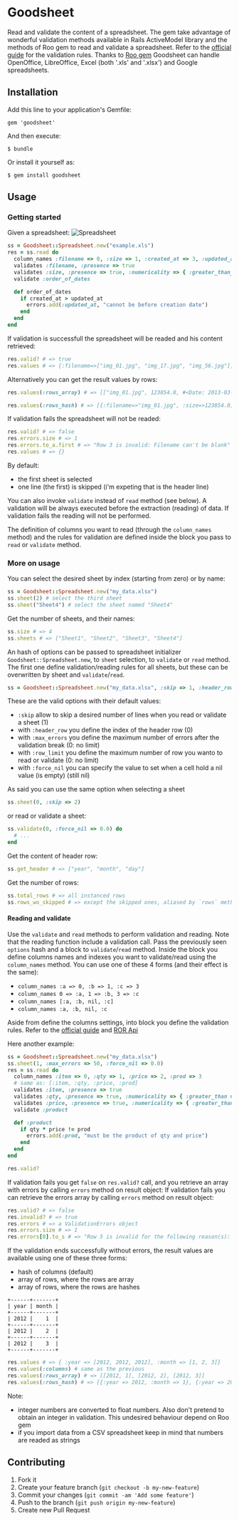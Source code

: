 # Goodsheet

Read and validate the content of a spreadsheet.
The gem take advantage of wonderful validation methods available in Rails ActiveModel library and the methods of Roo gem to read and validate a spreadsheet.
Refer to the [official guide](http://guides.rubyonrails.org/active_record_validations.html) for the validation rules.
Thanks to [Roo gem](https://github.com/Empact/roo) Goodsheet can handle OpenOffice, LibreOffice, Excel (both '.xls' and '.xlsx') and Google spreadsheets.


## Installation

Add this line to your application's Gemfile:

    gem 'goodsheet'

And then execute:

    $ bundle

Or install it yourself as:

    $ gem install goodsheet

## Usage

### Getting started

Given a spreadsheet:
![Spreadsheet](https://raw.github.com/iwan/goodsheet/master/img/img_01.png)

```ruby
ss = Goodsheet::Spreadsheet.new("example.xls")
res = ss.read do
  column_names :filename => 0, :size => 1, :created_at => 3, :updated_at => 4 # ignore 'description' column
  validates :filename, :presence => true
  validates :size, :presence => true, :numericality => { :greater_than_or_equal_to => 0.0 }
  validate :order_of_dates

  def order_of_dates
    if created_at > updated_at
      errors.add(:updated_at, "cannot be before creation date")
    end
  end
end
```

If validation is successfull the spreadsheet will be readed and his content retrieved:
```ruby
res.valid? # => true
res.values # => {:filename=>["img_01.jpg", "img_17.jpg", "img_56.jpg"], :size=>[123854.0, 278333.0, 529639.0], :created_at=>[#<Date: 2013-03-03 ((2456355j,0s,0n),+0s,2299161j)>, ...], ...}
```

Alternatively you can get the result values by rows:
```ruby
res.values(:rows_array) # => [["img_01.jpg", 123854.0, #<Date: 2013-03-03 ((2456355j,0s,0n),+0s,2299161j)>, #<Date: 2013-03-31 ((2456383j,0s,0n),+0s,2299161j)>], ["img_17.jpg", 278333.0, #<Date: 2013-05-03 ...], ...]

res.values(:rows_hash) # => [{:filename=>"img_01.jpg", :size=>123854.0, :created_at=>#<Date: 2013-03-03 ((2456355j,0s,0n),+0s,2299161j)>, :updated_at=>#<Date: 2013-03-31 ((2456383j,0s,0n),+0s,2299161j)>}, {:filename=>"img_17.jpg", :size=>278333.0, ...}, ... ]
```

If validation fails the spreadsheet will not be readed:
```ruby
res.valid? # => false
res.errors.size # => 1
res.errors.to_a.first # => "Row 3 is invalid: Filename can't be blank"
res.values # => {}
```

By default:
* the first sheet is selected
* one line (the first) is skipped (i'm expeting that is the header line)

You can also invoke `validate` instead of `read` method (see below).
A validation will be always executed before the extraction (reading) of data. If validation fails the reading will not be performed.

The definition of columns you want to read (through the `column_names` method) and the rules for validation are defined inside the block you pass to `read` or `validate` method.



### More on usage

You can select the desired sheet by index (starting from zero) or by name:
```ruby
ss = Goodsheet::Spreadsheet.new("my_data.xlsx")
ss.sheet(2) # select the third sheet
ss.sheet("Sheet4") # select the sheet named "Sheet4"
```

Get the number of sheets, and their names:
```ruby
ss.size # => 4
ss.sheets # => ["Sheet1", "Sheet2", "Sheet3", "Sheet4"]
```

An hash of options can be passed to spreadsheet initializer `Goodsheet::Spreadsheet.new`, to `sheet` selection, to `validate` or `read` method. The first one define validation/reading rules for all sheets, but these can be overwritten by sheet and `validate`/`read`.

```ruby
ss = Goodsheet::Spreadsheet.new("my_data.xlsx", :skip => 1, :header_row => 0, :max_errors => 0, :row_limit => 0, :force_nil => nil )
```
These are the valid options with their default values:
- `:skip` allow to skip a desired number of lines when you read or validate a sheet (1)
- with `:header_row` you define the index of the header row (0)
- with `:max_errors` you define the maximum number of errors after the validation break (0: no limit)
- with `:row_limit` you define the maximum number of row you wanto to read or validate (0: no limit)
- with `:force_nil` you can specify the value to set when a cell hold a nil value (is empty) (still nil)

As said you can use the same option when selecting a sheet
```ruby
ss.sheet(0, :skip => 2)
```
or read or validate a sheet:
```ruby
ss.validate(0, :force_nil => 0.0) do
  # ...
end
```

Get the content of header row:
```ruby
ss.get_header # => ["year", "month", "day"]
```

Get the number of rows:
```ruby
ss.total_rows # => all instanced rows
ss.rows_wo_skipped # => except the skipped ones, aliased by `rows` method
```

#### Reading and validate

Use the `validate` and `read` methods to perform validation and reading. Note that the reading function include a validation call.
Pass the previously seen `options` hash and a block to `validate`/`read` method.
Inside the block you define columns names and indexes you want to validate/read using the `column_names` method. You can use one of these 4 forms (and their effect is the same):
- `column_names :a => 0, :b => 1, :c => 3`
- `column_names 0 => :a, 1 => :b, 3 => :c`
- `column_names [:a, :b, nil, :c]`
- `column_names :a, :b, nil, :c`

Aside from define the columns settings, into block you define the validation rules. 
Refer to the [official guide](http://guides.rubyonrails.org/active_record_validations.html) and [ROR Api](http://api.rubyonrails.org/classes/ActiveModel/Validations/ClassMethods.html)


Here another example:
```ruby
ss = Goodsheet::Spreadsheet.new("my_data.xlsx")
ss.sheet(1, :max_errors => 50, :force_nil => 0.0)
res = ss.read do
  column_names :item => 0, :qty => 1, :price => 2, :prod => 3
  # same as: [:item, :qty, :price, :prod]
  validates :item, :presence => true
  validates :qty, :presence => true, :numericality => { :greater_than => 0.0}
  validates :price, :presence => true, :numericality => { :greater_than => 0.0}
  validate :product

  def :product
    if qty * price != prod
      errors.add(:prod, "must be the product of qty and price")
    end
  end
end

res.valid?
```

If validation fails you get `false` on `res.valid?` call, and you retrieve an array with errors by calling `errors` method on result object:
If validation fails you can retrieve the errors array by calling `errors` method on result object:

```ruby
res.valid? # => false
res.invalid? # => true
res.errors # => a ValidationErrors object
res.errors.size # => 1
res.errors[0].to_s # => "Row 5 is invalid for the following reason(s): Year is not a number, Month is not a number"
```

If the validation ends successfully without errors, the result values are available using one of these three forms:
- hash of columns (default)
- array of rows, where the rows are array
- array of rows, where the rows are hashes


```
+------+-------+
| year | month |
+------+-------+
| 2012 |    1  |
+------+-------+
| 2012 |    2  |
+------+-------+
| 2012 |    3  |
+------+-------+
```

```ruby
res.values # => { :year => [2012, 2012, 2012], :month => [1, 2, 3]}
res.values(:columns) # same as the previous 
res.values(:rows_array) # => [[2012, 1], [2012, 2], [2012, 3]]
res.values(:rows_hash) # => [{:year => 2012, :month => 1}, {:year => 2012, :month => 2}, {:year => 2012, :month => 3}]
```



Note:
* integer numbers are converted to float numbers. Also don't pretend to obtain an integer in validation. This undesired behaviour depend on Roo gem
* if you import data from a CSV spreadsheet keep in mind that numbers are readed as strings




## Contributing

1. Fork it
2. Create your feature branch (`git checkout -b my-new-feature`)
3. Commit your changes (`git commit -am 'Add some feature'`)
4. Push to the branch (`git push origin my-new-feature`)
5. Create new Pull Request
